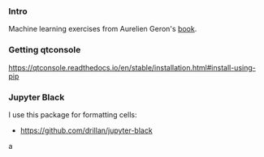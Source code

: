 ### Intro
Machine learning exercises from Aurelien Geron's [book](https://github.com/ageron/handson-ml). 

### Getting qtconsole
https://qtconsole.readthedocs.io/en/stable/installation.html#install-using-pip

### Jupyter Black
I use this package for formatting cells:
* https://github.com/drillan/jupyter-black

a